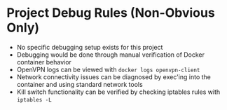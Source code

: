# Project Debug Rules (Non-Obvious Only)

- No specific debugging setup exists for this project
- Debugging would be done through manual verification of Docker container behavior
- OpenVPN logs can be viewed with `docker logs openvpn-client`
- Network connectivity issues can be diagnosed by exec'ing into the container and using standard network tools
- Kill switch functionality can be verified by checking iptables rules with `iptables -L`
